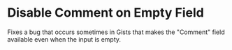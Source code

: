 # Disable Comment on Empty Field

Fixes a bug that occurs sometimes in Gists that makes the "Comment" field available even when the input is empty.
